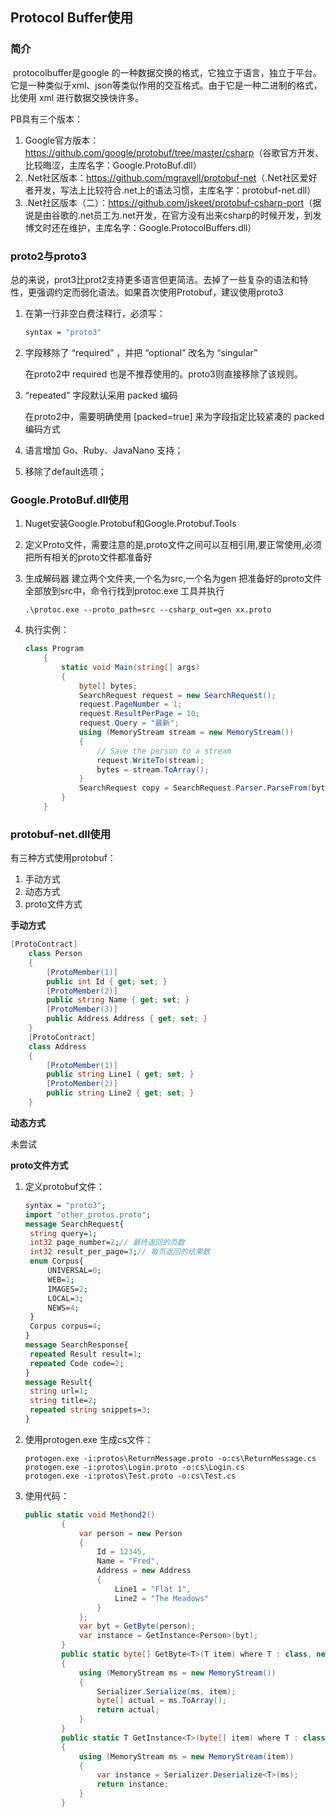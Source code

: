 ## Protocol Buffer使用

### 简介

​	protocolbuffer是google 的一种数据交换的格式，它独立于语言，独立于平台。它是一种类似于xml、json等类似作用的交互格式。由于它是一种二进制的格式，比使用 xml 进行数据交换快许多。

PB具有三个版本：

1. Google官方版本：<https://github.com/google/protobuf/tree/master/csharp>（谷歌官方开发、比较晦涩，主库名字：Google.ProtoBuf.dll）
2. .Net社区版本：<https://github.com/mgravell/protobuf-net>（.Net社区爱好者开发，写法上比较符合.net上的语法习惯，主库名字：protobuf-net.dll）
3. .Net社区版本（二）：<https://github.com/jskeet/protobuf-csharp-port>（据说是由谷歌的.net员工为.net开发，在官方没有出来csharp的时候开发，到发博文时还在维护，主库名字：Google.ProtocolBuffers.dll）

### proto2与proto3

总的来说，prot3比prot2支持更多语言但更简洁。去掉了一些复杂的语法和特性，更强调约定而弱化语法。如果首次使用Protobuf，建议使用proto3

1. 在第一行非空白费注释行，必须写：

   ```protobuf
   syntax = "proto3"
   ```

2. 字段移除了 “required” ，并把 “optional” 改名为 “singular”

   在proto2中 required 也是不推荐使用的。proto3则直接移除了该规则。

3. “repeated” 字段默认采用 packed 编码

   在proto2中，需要明确使用  [packed=true] 来为字段指定比较紧凑的 packed 编码方式

4. 语言增加 Go、Ruby、JavaNano 支持；

5. 移除了default选项；

### Google.ProtoBuf.dll使用

1. Nuget安装Google.Protobuf和Google.Protobuf.Tools

2. 定义Proto文件，需要注意的是,proto文件之间可以互相引用,要正常使用,必须把所有相关的proto文件都准备好

3. 生成解码器 建立两个文件夹,一个名为src,一个名为gen 把准备好的proto文件全部放到src中，命令行找到protoc.exe 工具并执行

   ```
   .\protoc.exe --proto_path=src --csharp_out=gen xx.proto 
   ```

4. 执行实例：

   ```c#
   class Program
       {
           static void Main(string[] args)
           {
               byte[] bytes;
               SearchRequest request = new SearchRequest();
               request.PageNumber = 1;
               request.ResultPerPage = 10;
               request.Query = "最新";
               using (MemoryStream stream = new MemoryStream())
               {
                   // Save the person to a stream
                   request.WriteTo(stream);
                   bytes = stream.ToArray();
               }
               SearchRequest copy = SearchRequest.Parser.ParseFrom(bytes);
           }
       }
   ```

### protobuf-net.dll使用

有三种方式使用protobuf：

1. 手动方式
2. 动态方式
3. proto文件方式

**手动方式**

```c#
[ProtoContract]
    class Person
    {
        [ProtoMember(1)]
        public int Id { get; set; }
        [ProtoMember(2)]
        public string Name { get; set; }
        [ProtoMember(3)]
        public Address Address { get; set; }
    }
    [ProtoContract]
    class Address
    {
        [ProtoMember(1)]
        public string Line1 { get; set; }
        [ProtoMember(2)]
        public string Line2 { get; set; }
    }
```

**动态方式**

未尝试

**proto文件方式**

1. 定义protobuf文件：

   ```protobuf
   syntax = "proto3";
   import "other_protos.proto";
   message SearchRequest{
   	string query=1;
   	int32 page_number=2;// 最终返回的页数
   	int32 result_per_page=3;// 每页返回的结果数
   	enum Corpus{
   		UNIVERSAL=0;
   		WEB=1;
   		IMAGES=2;
   		LOCAL=3;
   		NEWS=4;
   	}
   	Corpus corpus=4;
   }
   message SearchResponse{
   	repeated Result result=1;
   	repeated Code code=2;
   }
   message Result{
   	string url=1;
   	string title=2;
   	repeated string snippets=3;
   }
   ```

2. 使用protogen.exe 生成cs文件：

   ```
   protogen.exe -i:protos\ReturnMessage.proto -o:cs\ReturnMessage.cs
   protogen.exe -i:protos\Login.proto -o:cs\Login.cs
   protogen.exe -i:protos\Test.proto -o:cs\Test.cs
   ```

3. 使用代码：

   ```c#
   public static void Methond2()
           {
               var person = new Person
               {
                   Id = 12345,
                   Name = "Fred",
                   Address = new Address
                   {
                       Line1 = "Flat 1",
                       Line2 = "The Meadows"
                   }
               };
               var byt = GetByte(person);
               var instance = GetInstance<Person>(byt);
           }
           public static byte[] GetByte<T>(T item) where T : class, new()
           {
               using (MemoryStream ms = new MemoryStream())
               {
                   Serializer.Serialize(ms, item);
                   byte[] actual = ms.ToArray();
                   return actual;
               }
           }
           public static T GetInstance<T>(byte[] item) where T : class, new()
           {
               using (MemoryStream ms = new MemoryStream(item))
               {
                   var instance = Serializer.Deserialize<T>(ms);
                   return instance;
               }
           }
   ```
